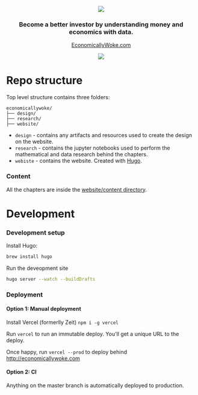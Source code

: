 <p align="center"><img src="https://economicallywoke.com/img/logo-wide.svg" /></p>

<h3 align="center">Become a better investor by understanding money and economics with data.</h3>

<p align="center"><a href="http://econoimcallywoke.com">EconomicallyWoke.com</a></p>

<p align="center"><img src="https://economicallywoke.com/img/site-preview.gif" /></p>

# Repo structure

Top level structure contains three folders:
```
economicallywoke/
├── design/
├── research/
├── website/
```

* `design` - contains any artifacts and resources used to create the design on the website. 
* `research` - contains the jupyter notebooks used to perform the mathematical and data research behind the chapters.
* `webiste` - contains the website. Created with [Hugo](https://gohugo.io/).

### Content
All the chapters are inside the [website/content directory](https://github.com/robolyst/economicallywoke/tree/master/website/content).

# Development
### Development setup

Install Hugo:
```bash
brew install hugo
```
Run the deveopment site
```bash
hugo server --watch --buildDrafts
```

### Deployment

#### Option 1: Manual deployment

Install Vercel (formerlly Zeit) `npm i -g vercel`

Run `vercel` to run an immutable deploy. You'll get a unique URL to the deploy.

Once happy, run `vercel --prod` to deploy behind http://economicallywoke.com

#### Option 2: CI

Anything on the master branch is automatically deployed to production.
